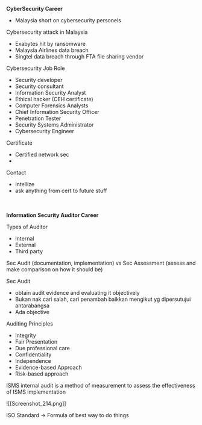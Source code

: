 **CyberSecurity Career**

- Malaysia short on cybersecurity personels

Cybersecurity attack in Malaysia
- Exabytes hit by ransomware
- Malaysia Airlines data breach
- Singtel data breach through FTA file sharing vendor

Cybersecurity Job Role
- Security developer
- Security consultant
- Information Security Analyst
- Ethical hacker (CEH certificate)
- Computer Forensics Analysts
- Chief Information Security Officer
- Penetration Tester
- Security Systems Administrator
- Cybersecurity Engineer

Certificate
- Certified network sec
-

Contact
- Intellize
- ask anything from cert to future stuff

<br><br>
**Information Security Auditor Career**

Types of Auditor
- Internal
- External
- Third party

Sec Audit (documentation, implementation) vs Sec Assessment (assess and make comparison on how it should be)

Sec Audit
- obtain audit evidence and evaluating it objectively
- Bukan nak cari salah, cari penambah baikkan mengikut yg dipersutujui antarabangsa
- Ada objective

Auditing Principles
- Integrity
- Fair Presentation
- Due professional care
- Confidentiality
- Independence
- Evidence-based Approach
- Risk-based approach

ISMS internal audit is a method of measurement to assess the effectiveness of ISMS implementation

![[Screenshot_214.png]]

ISO Standard -> Formula of best way to do things


